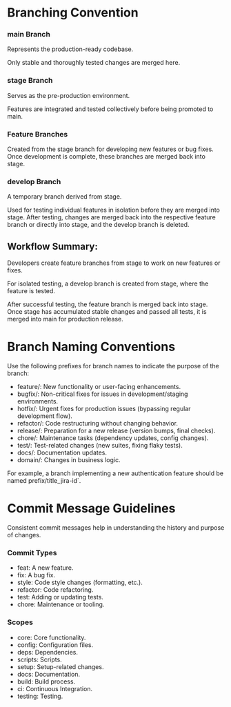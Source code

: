 # Branching Convention

### main Branch

Represents the production-ready codebase.

Only stable and thoroughly tested changes are merged here.

### stage Branch

Serves as the pre-production environment.

Features are integrated and tested collectively before being promoted to main.

### Feature Branches

Created from the stage branch for developing new features or bug fixes. Once development is complete, these branches are merged back into stage.

### develop Branch

A temporary branch derived from stage.

Used for testing individual features in isolation before they are merged into stage. After testing, changes are merged back into the respective feature branch or directly into stage, and the develop branch is deleted.

## Workflow Summary:

Developers create feature branches from stage to work on new features or fixes.

For isolated testing, a develop branch is created from stage, where the feature is tested.

After successful testing, the feature branch is merged back into stage.
Once stage has accumulated stable changes and passed all tests, it is merged into main for production release.

# Branch Naming Conventions

Use the following prefixes for branch names to indicate the purpose of the branch:

- feature/: New functionality or user-facing enhancements.
- bugfix/: Non-critical fixes for issues in development/staging environments.
- hotfix/: Urgent fixes for production issues (bypassing regular development flow).
- refactor/: Code restructuring without changing behavior.
- release/: Preparation for a new release (version bumps, final checks).
- chore/: Maintenance tasks (dependency updates, config changes).
- test/: Test-related changes (new suites, fixing flaky tests).
- docs/: Documentation updates.
- domain/: Changes in business logic.

For example, a branch implementing a new authentication feature should be named prefix/title_jira-id`.

# Commit Message Guidelines

Consistent commit messages help in understanding the history and purpose of changes.

### Commit Types

- feat: A new feature.
- fix: A bug fix.
- style: Code style changes (formatting, etc.).
- refactor: Code refactoring.
- test: Adding or updating tests.
- chore: Maintenance or tooling.

### Scopes

- core: Core functionality.
- config: Configuration files.
- deps: Dependencies.
- scripts: Scripts.
- setup: Setup-related changes.
- docs: Documentation.
- build: Build process.
- ci: Continuous Integration.
- testing: Testing.